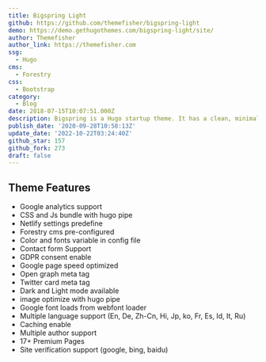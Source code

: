 ```yaml
---
title: Bigspring Light
github: https://github.com/themefisher/bigspring-light
demo: https://demo.gethugothemes.com/bigspring-light/site/
author: Themefisher
author_link: https://themefisher.com
ssg:
  - Hugo
cms:
  - Forestry
css:
  - Bootstrap
category:
  - Blog
date: 2018-07-15T10:07:51.000Z
description: Bigspring is a Hugo startup theme. It has a clean, minimal, fresh UI.
publish_date: '2020-09-28T10:58:13Z'
update_date: '2022-10-22T03:24:40Z'
github_star: 157
github_fork: 273
draft: false
---
```

## Theme Features

- Google analytics support  
- CSS and Js bundle with hugo pipe  
- Netlify settings predefine  
- Forestry cms pre-configured  
- Color and fonts variable in config file  
- Contact form Support  
- GDPR consent enable  
- Google page speed optimized  
- Open graph meta tag  
- Twitter card meta tag  
- Dark and Light mode available  
- image optimize with hugo pipe  
- Google font loads from webfont loader  
- Multiple language support (En, De, Zh-Cn, Hi, Jp, ko, Fr, Es, Id, It, Ru)  
- Caching enable  
- Multiple author support  
- 17+ Premium Pages  
- Site verification support (google, bing, baidu)
